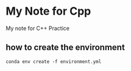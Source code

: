 # My Note for Cpp
My note for C++ Practice
## how to create the environment 
```
conda env create -f environment.yml
```
